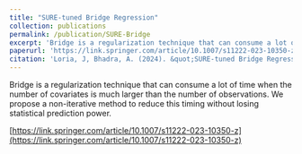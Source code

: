 ```yaml
---
title: "SURE-tuned Bridge Regression"
collection: publications
permalink: /publication/SURE-Bridge
excerpt: 'Bridge is a regularization technique that can consume a lot of time when the number of covariates is much larger than the number of observations. We propose a non-iterative method to reduce this timing without losing statistical prediction power.'
paperurl: 'https://link.springer.com/article/10.1007/s11222-023-10350-z'
citation: 'Loria, J, Bhadra, A. (2024). &quot;SURE-tuned Bridge Regression.&quot; <i>Statistics and Computing</i> <b>34</b>, 30.'
---
```

Bridge is a regularization technique that can consume a lot of time when the number of covariates is much larger than the number of observations. We propose a non-iterative method to reduce this timing without losing statistical prediction power.

[https://link.springer.com/article/10.1007/s11222-023-10350-z](https://link.springer.com/article/10.1007/s11222-023-10350-z)

